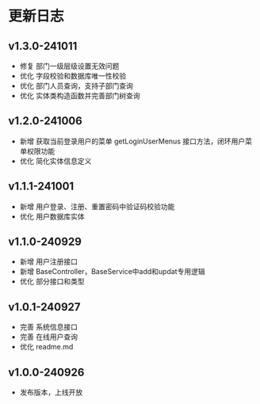 # 更新日志

## v1.3.0-241011

- 修复 部门一级层级设置无效问题
- 优化 字段校验和数据库唯一性校验
- 优化 部门人员查询，支持子部门查询
- 优化 实体类构造函数并完善部门树查询

## v1.2.0-241006

- 新增 获取当前登录用户的菜单 getLoginUserMenus 接口方法，闭环用户菜单权限功能
- 优化 简化实体信息定义

## v1.1.1-241001

- 新增 用户登录、注册、重置密码中验证码校验功能
- 优化 用户数据库实体

## v1.1.0-240929

- 新增 用户注册接口
- 新增 BaseController，BaseService中add和updat专用逻辑
- 优化 部分接口和类型

## v1.0.1-240927

- 完善 系统信息接口
- 完善 在线用户查询
- 优化 readme.md

## v1.0.0-240926

- 发布版本，上线开放

